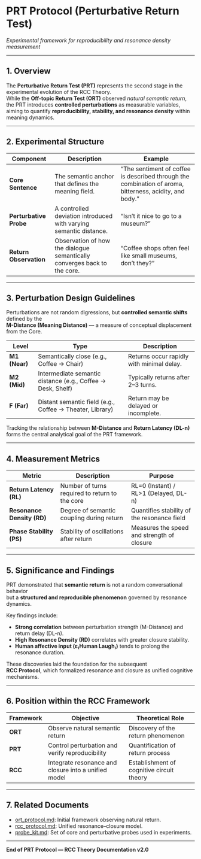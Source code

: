 # PRT Protocol (Perturbative Return Test)  
*Experimental framework for reproducibility and resonance density measurement*  

---

## 1. Overview  
The **Perturbative Return Test (PRT)** represents the second stage in the experimental evolution of the RCC Theory.  
While the **Off-topic Return Test (ORT)** observed *natural semantic return*,  
the PRT introduces **controlled perturbations** as measurable variables,  
aiming to quantify **reproducibility, stability, and resonance density** within meaning dynamics.  

---

## 2. Experimental Structure  

| Component | Description | Example |
|------------|--------------|----------|
| **Core Sentence** | The semantic anchor that defines the meaning field. | “The sentiment of coffee is described through the combination of aroma, bitterness, acidity, and body.” |
| **Perturbative Probe** | A controlled deviation introduced with varying semantic distance. | “Isn’t it nice to go to a museum?” |
| **Return Observation** | Observation of how the dialogue semantically converges back to the core. | “Coffee shops often feel like small museums, don’t they?” |

---

## 3. Perturbation Design Guidelines  
Perturbations are not random digressions, but **controlled semantic shifts** defined by the  
**M-Distance (Meaning Distance)** — a measure of conceptual displacement from the Core.  

| Level | Type | Description |
|--------|------|-------------|
| **M1 (Near)** | Semantically close (e.g., Coffee → Chair) | Returns occur rapidly with minimal delay. |
| **M2 (Mid)** | Intermediate semantic distance (e.g., Coffee → Desk, Shelf) | Typically returns after 2–3 turns. |
| **F (Far)** | Distant semantic field (e.g., Coffee → Theater, Library) | Return may be delayed or incomplete. |

Tracking the relationship between **M-Distance** and **Return Latency (DL-n)**  
forms the central analytical goal of the PRT framework.  

---

## 4. Measurement Metrics  

| Metric | Description | Purpose |
|---------|--------------|----------|
| **Return Latency (RL)** | Number of turns required to return to the core | RL=0 (Instant) / RL>1 (Delayed, DL-n) |
| **Resonance Density (RD)** | Degree of semantic coupling during return | Quantifies stability of the resonance field |
| **Phase Stability (PS)** | Stability of oscillations after return | Measures the speed and strength of closure |

---

## 5. Significance and Findings  
PRT demonstrated that **semantic return** is not a random conversational behavior  
but a **structured and reproducible phenomenon** governed by resonance dynamics.  

Key findings include:  
- **Strong correlation** between perturbation strength (M-Distance) and return delay (DL-n).  
- **High Resonance Density (RD)** correlates with greater closure stability.  
- **Human affective input (ε₍Human Laugh₎)** tends to prolong the resonance duration.  

These discoveries laid the foundation for the subsequent  
**RCC Protocol**, which formalized resonance and closure as unified cognitive mechanisms.  

---

## 6. Position within the RCC Framework  

| Framework | Objective | Theoretical Role |
|------------|------------|------------------|
| **ORT** | Observe natural semantic return | Discovery of the return phenomenon |
| **PRT** | Control perturbation and verify reproducibility | Quantification of return process |
| **RCC** | Integrate resonance and closure into a unified model | Establishment of cognitive circuit theory |

---

## 7. Related Documents  
- [ort_protocol.md](./ort_protocol.md): Initial framework observing natural return.  
- [rcc_protocol.md](./rcc_protocol.md): Unified resonance–closure model.  
- [probe_kit.md](./probe_kit.md): Set of core and perturbative probes used in experiments.  

---

**End of PRT Protocol — RCC Theory Documentation v2.0**

